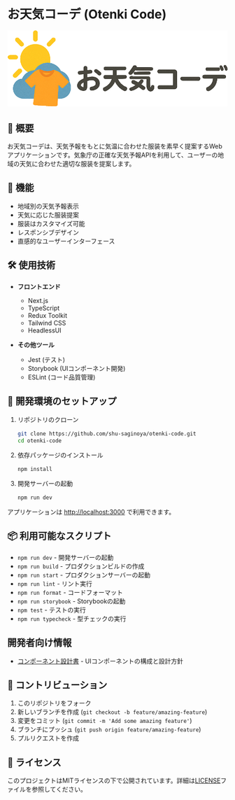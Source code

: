 # お天気コーデ (Otenki Code)

![サイトロゴ](/public/images/site_logo.png)

## 📝 概要

お天気コーデは、天気予報をもとに気温に合わせた服装を素早く提案するWebアプリケーションです。気象庁の正確な天気予報APIを利用して、ユーザーの地域の天気に合わせた適切な服装を提案します。

## 🚀 機能

- 地域別の天気予報表示
- 天気に応じた服装提案
- 服装はカスタマイズ可能
- レスポンシブデザイン
- 直感的なユーザーインターフェース

## 🛠 使用技術

- **フロントエンド**

  - Next.js
  - TypeScript
  - Redux Toolkit
  - Tailwind CSS
  - HeadlessUI

- **その他ツール**
  - Jest (テスト)
  - Storybook (UIコンポーネント開発)
  - ESLint (コード品質管理)

## 🔧 開発環境のセットアップ

1. リポジトリのクローン

   ```bash
   git clone https://github.com/shu-saginoya/otenki-code.git
   cd otenki-code
   ```

1. 依存パッケージのインストール

   ```bash
   npm install
   ```

1. 開発サーバーの起動

   ```bash
   npm run dev
   ```

アプリケーションは [http://localhost:3000](http://localhost:3000) で利用できます。

## 📦 利用可能なスクリプト

- `npm run dev` - 開発サーバーの起動
- `npm run build` - プロダクションビルドの作成
- `npm run start` - プロダクションサーバーの起動
- `npm run lint` - リント実行
- `npm run format` - コードフォーマット
- `npm run storybook` - Storybookの起動
- `npm test` - テストの実行
- `npm run typecheck` - 型チェックの実行

## 開発者向け情報

- [コンポーネント設計書](./docs/components-design.md) - UIコンポーネントの構成と設計方針

## 🤝 コントリビューション

1. このリポジトリをフォーク
2. 新しいブランチを作成 (`git checkout -b feature/amazing-feature`)
3. 変更をコミット (`git commit -m 'Add some amazing feature'`)
4. ブランチにプッシュ (`git push origin feature/amazing-feature`)
5. プルリクエストを作成

## 📄 ライセンス

このプロジェクトはMITライセンスの下で公開されています。詳細は[LICENSE](LICENSE)ファイルを参照してください。
